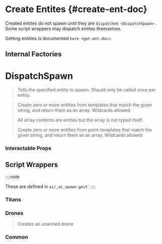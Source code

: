 # Create Entites {#create-ent-doc}

Created entites do not spawn until they are
`dispatched <DispatchSpawn>` . Some script
wrappers may dispatch entites themselves.

Getting entities is documented `here <get-ent-doc>`.

## Internal Factories

# DispatchSpawn

> Tells the specified entity to spawn. Should only be called once per
> entity.

> Create zero or more entities from templates that match the given
> string, and return them as an array. Wildcards allowed.
>
> All array contents are entites but the array is not typed itself.

> Create zero or more entities from point-templates that match the given
> string, and return them as an array. Wildcards allowed

### Interactable Props

## Script Wrappers

::::note

These are defined in `ai/_ai_spawn.gnut`\`
::::

### Titans

### Drones

> Creates an unarmed drone

### Common
